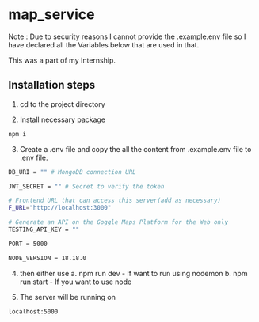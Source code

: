# map_service

Note : Due to security reasons I cannot provide the .example.env file so I have declared all the Variables below that are used in that.

This was a part of my Internship.

## Installation steps

1. cd to the project directory

2. Install necessary package

```sh
npm i
```

3. Create a .env file and copy the all the content from .example.env file to .env file.

```sh
DB_URI = "" # MongoDB connection URL

JWT_SECRET = "" # Secret to verify the token

# Frontend URL that can access this server(add as necessary)
F_URL="http://localhost:3000"

# Generate an API on the Goggle Maps Platform for the Web only
TESTING_API_KEY = ""

PORT = 5000

NODE_VERSION = 18.18.0
```

4. then either use
   a. npm run dev - If want to run using nodemon
   b. npm run start - If you want to use node

5. The server will be running on

```text
localhost:5000
```
